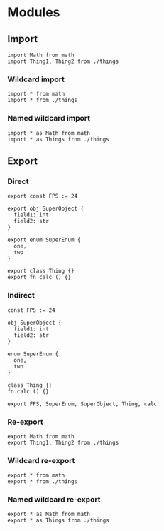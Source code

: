 # Modules

## Import
```the
import Math from math
import Thing1, Thing2 from ./things
```

### Wildcard import
```the
import * from math
import * from ./things
```

### Named wildcard import
```the
import * as Math from math
import * as Things from ./things
```

## Export

### Direct
```the
export const FPS := 24

export obj SuperObject {
  field1: int
  field2: str
}

export enum SuperEnum {
  one,
  two
}

export class Thing {}
export fn calc () {}
```

### Indirect
```the
const FPS := 24

obj SuperObject {
  field1: int
  field2: str
}

enum SuperEnum {
  one,
  two
}

class Thing {}
fn calc () {}

export FPS, SuperEnum, SuperObject, Thing, calc
```

### Re-export
```the
export Math from math
export Thing1, Thing2 from ./things
```

### Wildcard re-export
```the
export * from math
export * from ./things
```

### Named wildcard re-export
```the
export * as Math from math
export * as Things from ./things
```
